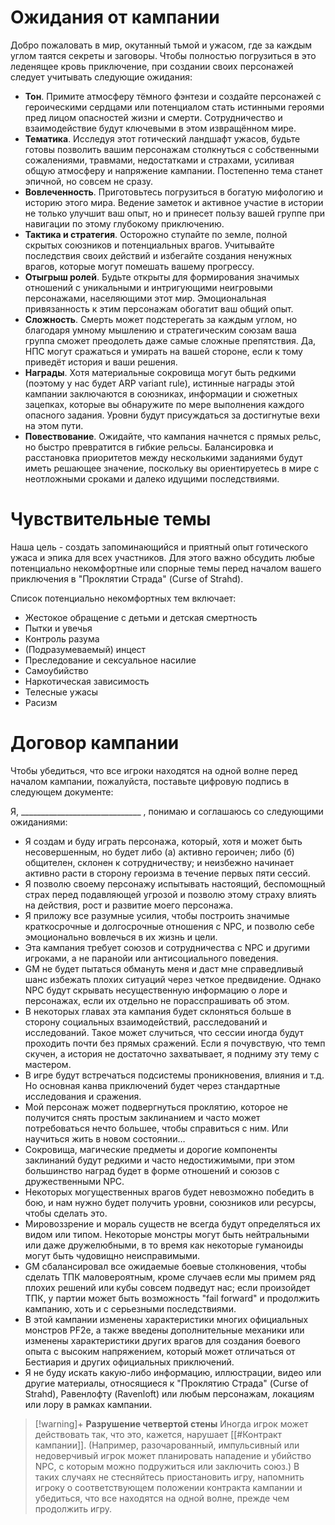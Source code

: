# Ожидания от кампании

Добро пожаловать в мир, окутанный тьмой и ужасом, где за каждым углом таятся секреты и заговоры. Чтобы полностью погрузиться в это леденящее кровь приключение, при создании своих персонажей следует учитывать следующие ожидания:

- **Тон**. Примите атмосферу тёмного фэнтези и создайте персонажей с героическими сердцами или потенциалом стать истинными героями пред лицом опасностей жизни и смерти. Сотрудничество и взаимодействие будут ключевыми в этом извращённом мире.
- **Тематика**. Исследуя этот готический ландшафт ужасов, будьте готовы позволить вашим персонажам столкнуться с собственными сожалениями, травмами, недостатками и страхами, усиливая общую атмосферу и напряжение кампании. Постепенно тема станет эпичной, но совсем не сразу.
- **Вовлеченность**. Приготовьтесь погрузиться в богатую мифологию и историю этого мира. Ведение заметок и активное участие в истории не только улучшит ваш опыт, но и принесет пользу вашей группе при навигации по этому глубокому приключению.
- **Тактика и стратегия**. Осторожно ступайте по земле, полной скрытых союзников и потенциальных врагов. Учитывайте последствия своих действий и избегайте создания ненужных врагов, которые могут помешать вашему прогрессу.
- **Отыгрыш ролей**. Будьте открыты для формирования значимых отношений с уникальными и интригующими неигровыми персонажами, населяющими этот мир. Эмоциональная привязанность к этим персонажам обогатит ваш общий опыт.
- **Сложность**. Смерть может подстерегать за каждым углом, но благодаря умному мышлению и стратегическим союзам ваша группа сможет преодолеть даже самые сложные препятствия. Да, НПС могут сражаться и умирать на вашей стороне, если к тому приведёт история и ваши решения.
- **Награды**. Хотя материальные сокровища могут быть редкими (поэтому у нас будет ARP variant rule), истинные награды этой кампании заключаются в союзниках, информации и сюжетных зацепках, которые вы обнаружите по мере выполнения каждого опасного задания. Уровни будут присуждаться за достигнутые вехи на этом пути.
- **Повествование**. Ожидайте, что кампания начнется с прямых рельс, но быстро превратится в гибкие рельсы. Балансировка и расстановка приоритетов между несколькими заданиями будут иметь решающее значение, поскольку вы ориентируетесь в мире с неотложными сроками и далеко идущими последствиями.

# Чувствительные темы

Наша цель - создать запоминающийся и приятный опыт готического ужаса и эпика для всех участников. Для этого важно обсудить любые потенциально некомфортные или спорные темы перед началом вашего приключения в "Проклятии Страда" (Curse of Strahd). 

Список потенциально некомфортных тем включает:
- Жестокое обращение с детьми и детская смертность
- Пытки и увечья
- Контроль разума
- (Подразумеваемый) инцест
- Преследование и сексуальное насилие
- Самоубийство
- Наркотическая зависимость
- Телесные ужасы
- Расизм

# Договор кампании

Чтобы убедиться, что все игроки находятся на одной волне перед началом кампании, пожалуйста, поставьте цифровую подпись в следующем документе:

<div class="description">
    <p>Я, ______________________________ , понимаю и соглашаюсь со следующими ожиданиями:</p>
    <ul>
        <li>Я создам и буду играть персонажа, который, хотя и может быть несовершенным, но будет либо (а) активно героичен; либо (б) общителен, склонен к сотрудничеству; и неизбежно начинает активно расти в сторону героизма в течение первых пяти сессий.</li>
        <li>Я позволю своему персонажу испытывать настоящий, беспомощный страх перед подавляющей угрозой и позволю этому страху влиять на действия, рост и развитие моего персонажа.</li>
        <li>Я приложу все разумные усилия, чтобы построить значимые краткосрочные и долгосрочные отношения с NPC, и позволю себе эмоционально вовлечься в их жизнь и цели.</li>
        <li>Эта кампания требует союзов и сотрудничества с NPC и другими игроками, а не паранойи или антисоциального поведения.</li>
        <li>GM не будет пытаться обмануть меня и даст мне справедливый шанс избежать плохих ситуаций через четкое предвидение. Однако NPC будут скрывать несущественную информацию о лоре и персонажах, если их отдельно не порасспрашивать об этом.</li>
        <li>В некоторых главах эта кампания будет склоняться больше в сторону социальных взаимодействий, расследований и исследований. Такое может случиться, что сессии иногда будут проходить почти без прямых сражений. Если я почувствую, что темп скучен, а история не достаточно захватывает, я подниму эту тему с мастером.</li>
        <li>В игре будут встречаться подсистемы проникновения, влияния и т.д. Но основная канва приключений будет через стандартные исследования и сражения.</li>
        <li>Мой персонаж может подвергнуться проклятию, которое не получится снять простым заклинанием и часто может потребоваться нечто большее, чтобы справиться с ним. Или научиться жить в новом состоянии…</li>
        <li>Сокровища, магические предметы и дорогие компоненты заклинаний будут редкими и часто недостижимыми, при этом большинство наград будет в форме отношений и союзов с дружественными NPC.</li>
        <li>Некоторых могущественных врагов будет невозможно победить в бою, и нам нужно будет получить уровни, союзников или ресурсы, чтобы сделать это.</li>
        <li>Мировоззрение и мораль существ не всегда будут определяться их видом или типом. Некоторые монстры могут быть нейтральными или даже дружелюбными, в то время как некоторые гуманоиды могут быть чудовищно неисправимыми.</li>
        <li>GM сбалансировал все ожидаемые боевые столкновения, чтобы сделать ТПК маловероятным, кроме случаев если мы примем ряд плохих решений или кубы совсем подведут нас; если произойдет ТПК, у партии может быть возможность "fail forward" и продолжить кампанию, хоть и с серьезными последствиями.</li>
        <li>В этой кампании изменены характеристики многих официальных монстров PF2e, а также введены дополнительные механики или изменены характеристики других врагов для создания боевого опыта с высоким напряжением, который может отличаться от Бестиария и других официальных приключений.</li>
        <li>Я не буду искать какую-либо информацию, иллюстрации, видео или другие материалы, относящиеся к "Проклятию Страда" (Curse of Strahd), Равенлофту (Ravenloft) или любым персонажам, локациям или лору в рамках кампании.</li>
    </ul>
</div>


> [!warning]+ **Разрушение четвертой стены**
> Иногда игрок может действовать так, что это, кажется, нарушает [[#Контракт кампании]]. (Например, разочарованный, импульсивный или недоверчивый игрок может планировать нападение и убийство NPC, с которым можно подружиться или заключить союз.) В таких случаях не стесняйтесь приостановить игру, напомнить игроку о соответствующем положении контракта кампании и убедиться, что все находятся на одной волне, прежде чем продолжить игру.